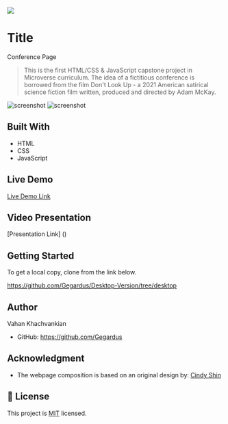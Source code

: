 ![](https://img.shields.io/badge/Microverse-blueviolet)

# Title

Conference Page

> This is the first HTML/CSS & JavaScript capstone project in Microverse curriculum. The idea of a fictitious conference is borrowed from the film Don't Look Up - a 2021 American satirical science fiction film written, produced and directed by Adam McKay.

![screenshot](./app_screenshot1.png)
![screenshot](./app_screenshot2.png)

## Built With

- HTML
- CSS
- JavaScript

## Live Demo

[Live Demo Link](https://gegardus.github.io/My-Portfolio/)

## Video Presentation

[Presentation Link] ()

## Getting Started

To get a local copy, clone from the link below.

https://github.com/Gegardus/Desktop-Version/tree/desktop

## Author

Vahan Khachvankian

- GitHub: https://github.com/Gegardus

## Acknowledgment

- The webpage composition is based on an original design by: [Cindy Shin](https://www.behance.net/adagio07)

## 📝 License

This project is [MIT](./MIT.md) licensed.
